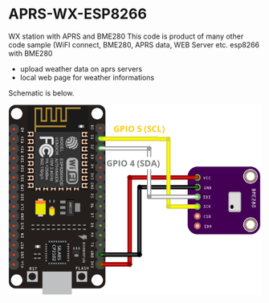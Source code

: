 # APRS-WX-ESP8266
WX station with APRS and BME280
This code is product of many other code sample (WiFI connect, BME280, APRS data, WEB Server etc.
esp8266 with BME280
- upload weather data on aprs servers
- local web page for weather informations


Schematic is below.

![alt text](https://github.com/9A4AM/APRS-WX-ESP8266/blob/main/ESP8266-BME280-Arduino-IDE.png?raw=true)
